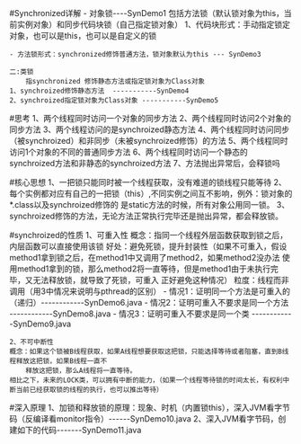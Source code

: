 #Synchronized详解
    - 对象锁----SynDemo1
        包括方法锁（默认锁对象为this，当前实例对象）和同步代码块锁（自己指定锁对象）
    1、代码块形式：手动指定锁定对象，也可以是this，也可以是自定义的锁
    
    - 方法锁形式：synchronized修饰普通方法，锁对象默认为this --- SynDemo3
    
    二:类锁
        指synchronized 修饰静态方法或指定锁对象为Class对象
    1、synchroized修饰静态方法  -----------SynDemo4
    2、synchroized指定锁对象为Class对象 -----------SynDemo5
    
#思考
    1、两个线程同时访问一个对象的同步方法
    2、两个线程同时访问2个对象的同步方法
    3、两个线程访问的是synchroized静态方法
    4、两个线程同时访问同步（被synchroized）和非同步（未被synchroized修饰）的方法
    5、两个线程同时访问1个对象的不同的普通同步方法
    6、两个线程同时访问一个静态的synchroized方法和非静态的synchroized方法
    7、方法抛出异常后，会释锁吗
    
#核心思想
    1、一把锁只能同时被一个线程获取，没有难道的锁线程只能等待
    2、每个实例都对应有自己的一把锁（this）,不同实例之间互不影响，例外：锁对象的*.class以及synchroized修饰的
        是static方法的时候，所有对象公用同一锁。
    3、synchroized修饰的方法，无论方法正常执行完毕还是抛出异常，都会释放锁。
    
#synchroized的性质
    1、可重入性
    概念：指同一个线程外层函数获取到锁之后，内层函数可以直接使用该锁
    好处：避免死锁，提升封装性（如果不可重入，假设method1拿到锁之后，在method1中又调用了method2，如果method2没办法
        使用method1拿到的锁，那么method2将一直等待，但是method1由于未执行完毕，又无法释放锁，就导致了死锁，可重入
        正好避免这种情况）
    粒度：线程而非调用（用3中情况来说明与pthread的区别）
        - 情况1：证明同一个方法是可重入的（递归）------------SynDemo6.java
        - 情况2：证明可重入不要求是同一个方法 ------------SynDemo8.java
        - 情况3：证明可重入不要求是同一个类 ------------SynDemo9.java
        
    2、不可中断性
    概念：如果这个锁被B线程获取，如果A线程想要获取这把锁，只能选择等待或者阻塞，直到B线程释放这把锁，如果B线程一直不
        释放这把锁，那么A线程将一直等待。
    相比之下，未来的LOCK类，可以拥有中断的能力，（如果一个线程等待锁的时间太长，有权利中断当前已经获取锁的线程的执行，也可以推出等待）
    
#深入原理
    1、加锁和释放锁的原理：现象、时机（内置锁this），深入JVM看字节码（反编译看monitor指令）------SynDemo10.java
    2、深入JVM看字节码，创建如下的代码-------SynDemo11.java

        
    